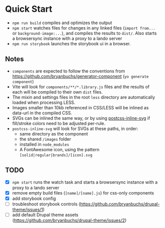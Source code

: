 # Quick Start

- `npm run build` compiles and optimizes the output
- `npm start` watches files for changes in any linked files (`import from...` or `background-image:...`), and compiles the results to `dist/`. Also starts a browsersync instance with a proxy to a lando server
- `npm run storybook` launches the storybook ui in a browser.

## Notes

* `components` are expected to follow the conventions from https://github.com/bryanbuchs/generator-component (`yo generate component`)
* Vite will look for `components/**/*.library.js` files and the results of each will be compiled to their own `dist` files.
* The mixin and settings files in the root `less` directory are automatically loaded when processing LESS.
* Images smaller than 10kb referenced in CSS/LESS will be inlined as data-url in the compiled CSS.
* SVGs can be inlined the same way, or by using [postcss-inline-svg](https://github.com/bryanbuchs/postcss-inline-svg) if fill/stroke colors need to be adjusted per-rule.
* `postcss-inline-svg` will look for SVGs at these paths, in order:
  * same directory as the component
  * the shared `/images` folder
  * installed in `node_modules`
  * A FontAwesome icon, using the pattern `[solid|regular|brands]/[icon].svg`

## TODO

- [x] `npm start` runs the watch task and starts a browsersync instance with a proxy to a lando server
- [x] remove empty build files (`[name]/[name].js`) for css-only components
- [x] add storybook config
- [ ] troubleshoot storybook controls (https://github.com/bryanbuchs/drupal-theme/issues/1)
- [ ] add default Drupal theme assets (https://github.com/bryanbuchs/drupal-theme/issues/2)
